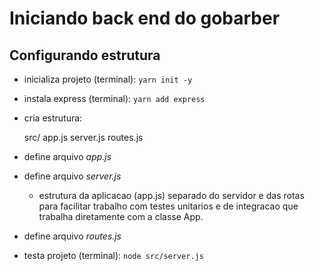 # Iniciando back end do gobarber

## Configurando estrutura

  * inicializa projeto (terminal): `yarn init -y`
  * instala express (terminal): `yarn add express`
  * cria estrutura: 
  
    src/
      app.js
      server.js
      routes.js

  * define arquivo *app.js*
  * define arquivo *server.js*
    * estrutura da aplicacao (app.js) separado do servidor e das rotas para facilitar trabalho com testes unitarios e de integracao que trabalha diretamente com a classe App.
  * define arquivo *routes.js*
  * testa projeto (terminal): `node src/server.js`
  
